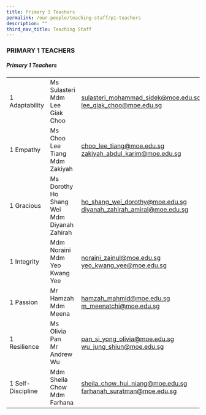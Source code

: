 ```yaml
---
title: Primary 1 Teachers
permalink: /our-people/teaching-staff/p1-teachers
description: ""
third_nav_title: Teaching Staff
---
```



### PRIMARY 1 TEACHERS

##### Primary 1 Teachers
|  	|  	|  	|
|---	|---	|---	|
| 1 Adaptability 	| Ms Sulasteri<br>Mdm Lee Giak Choo 	| [sulasteri\_mohammad\_sidek@moe.edu.sg](mailto:sulasteri_mohammad_sidek@moe.edu.sg)  <br>[lee\_giak\_choo@moe.edu.sg](mailto:lee_giak_choo@moe.edu.sg) 	|
| 1 Empathy 	| Ms Choo Lee Tiang<br>Mdm Zakiyah 	| [choo\_lee\_tiang@moe.edu.sg](mailto:choo_lee_tiang@moe.edu.sg)  <br>[zakiyah\_abdul\_karim@moe.edu.sg](mailto:zakiyah_abdul_karim@moe.edu.sg)	|
| 1 Gracious 	| Ms Dorothy Ho Shang Wei<br>Mdm Diyanah Zahirah 	| [ho\_shang\_wei\_dorothy@moe.edu.sg](mailto:ho_shang_wei_dorothy@moe.edu.sg)  <br>[diyanah\_zahirah\_amiral@moe.edu.sg](mailto:diyanah_zahirah_amiral@moe.edu.sg) 	|
| 1 Integrity 	| Mdm Noraini<br>Mdm Yeo Kwang Yee 	| [noraini\_zainul@moe.edu.sg](mailto:noraini_zainul@moe.edu.sg)  <br>[yeo\_kwang\_yee@moe.edu.sg](mailto:yeo_kwang_yee@moe.edu.sg)	|
| 1 Passion 	| Mr Hamzah<br>Mdm Meena 	| [hamzah\_mahmid@moe.edu.sg](mailto:hamzah_mahmid@moe.edu.sg)  <br>[m\_meenatchi@moe.edu.sg](mailto:m_meenatchi@moe.edu.sg)	|
| 1 Resilience 	| Ms Olivia Pan<br>Mr Andrew Wu 	| [pan\_si\_yong\_olivia@moe.edu.sg](mailto:pan_si_yong_olivia@moe.edu.sg)  <br>[wu\_jung\_shiun@moe.edu.sg](mailto:wu_jung_shiun@moe.edu.sg) 	|
|  1 Self-Discipline 	| Mdm Sheila Chow<br>Mdm Farhana 	| [sheila\_chow\_hui\_niang@moe.edu.sg](mailto:sheila_chow_hui_niang@moe.edu.sg)  <br>[farhanah\_suratman@moe.edu.sg](mailto:farhanah_suratman@moe.edu.sg)	|